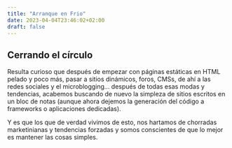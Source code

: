 ```yaml
---
title: "Arranque en Frio"
date: 2023-04-04T23:46:02+02:00
draft: false
---
```


## Cerrando el círculo

Resulta curioso que después de empezar con páginas estáticas en HTML pelado y poco más, pasar a sitios dinámicos, foros, CMSs, de ahí a las redes sociales y el microblogging... después de todas esas modas y tendencias, acabemos buscando de nuevo la simpleza de sitios escritos en un bloc de notas (aunque ahora dejemos la generación del código a frameworks o aplicaciones dedicadas).

Y es que los que de verdad vivimos de esto, nos hartamos de chorradas marketinianas y tendencias forzadas y somos conscientes de que lo mejor es mantener las cosas simples.
